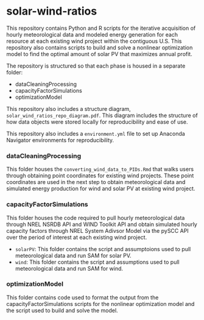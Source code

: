 # solar-wind-ratios
This repository contains Python and R scripts for the iterative acquisition of hourly meteorological data and modeled energy generation for each resource at each existing wind project within the contiguous U.S. This repository also contains scripts to build and solve a nonlinear optimization model to find the optimal amount of solar PV that maximizes annual profit. 

The repository is structured so that each phase is housed in a separate folder:
- dataCleaningProcessing
- capacityFactorSimulations
- optimizationModel

This repository also includes a structure diagram, `solar_wind_ratios_repo_diagram.pdf`. This diagram includes the structure of how data objects were stored locally for reproducibility and ease of use. 

This repository also includes a `environment.yml` file to set up Anaconda Navigator environments for reproducibility.  

### dataCleaningProcessing
This folder houses the `converting_wind_data_to_PIDs.Rmd` that walks users through obtaining point coordinates for existing wind projects. These point coordinates are used in the next step to obtain meteorological data and simulated energy production for wind and solar PV at existing wind project.

### capacityFactorSimulations
This folder houses the code required to pull hourly meteorological data through NREL NSRDB API and WIND Toolkit API and obtain simulated hourly capacity factors through NREL System Adivsor Model via the pySCC API over the period of interest at each existing wind project.
- `solarPV`: This folder contains the script and assumptoions used to pull meteorological data and run SAM for solar PV. 
- `wind`: This folder contains the script and assumptions used to pull meteorological data and run SAM for wind. 

### optimizationModel
This folder contains code used to format the output from the capacityFactorSimulations scripts for the nonlinear optimization model and the script used to build and solve the model. 
